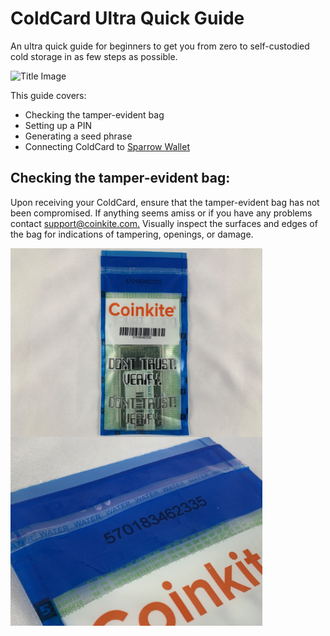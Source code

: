 # ColdCard Ultra Quick Guide
An ultra quick guide for beginners to get you from zero to self-custodied cold storage in as few steps as possible. 

![Title Image](Assets/UltraQuickTitleImage-M.png)

This guide covers:
- Checking the tamper-evident bag
- Setting up a PIN
- Generating a seed phrase
- Connecting ColdCard to [Sparrow Wallet](https://www.sparrowwallet.com/)

## Checking the tamper-evident bag:

Upon receiving your ColdCard, ensure that the tamper-evident bag has not been compromised. If anything seems amiss or if you have any problems contact [support@coinkite.com.](mailto:support@coinkite.com?subject=%5BContact%5D%20-%20) Visually inspect the surfaces and edges of the bag for indications of tampering, openings, or damage.  

<img align="left" width="403" height="302" src="Assets/IMG_6075.JPG"> <img align="left" width="403" height="302" src="Assets/IMG_6076.JPG">
